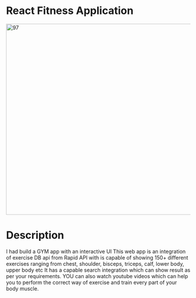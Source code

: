 # React Fitness Application


<img width="524" alt="97" src="https://github.com/shiv-Rawat/Gym-app/assets/84618717/3292f1ea-11b1-40a9-ab39-d315f394b61c">

# Description 
I had build a GYM app with an interactive UI
This web app is an integration of exercise DB api from Rapid API with is capable of showing 150+ different exercises
ranging from chest, shoulder, bisceps, triceps, calf, lower body, upper body etc
It has a capable search integration which can show result as per your requirements.
YOU can also watch youtube videos which can help you to perform the correct way of exercise and train every
part of your body muscle.


